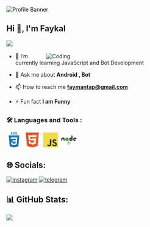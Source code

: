 ![Profile Banner](https://files.catbox.moe/rr2rrd.jpg)

<h2 align="left"> Hi 👋, I'm Faykal </h2>

<p align="left">
  <img src="https://readme-typing-svg.herokuapp.com?color=F7139E&lines=Bot+Developer;JavaScript+Enthusiast;AI+ChatGPT+Specialist;Lifelong+Learner" />
</p>

<img align="right" alt="Coding" width="400" src="https://cdn.dribbble.com/users/1162077/screenshots/3848914/programmer.gif">

- 🌱 I’m currently learning JavaScript and Bot Development

- 💬 Ask me about **Android , Bot**

- 📫 How to reach me **faymantap@gmail.com**

- ⚡ Fun fact **I am Funny**

### :hammer_and_wrench: Languages and Tools :

<div>
  <img src="https://github.com/devicons/devicon/blob/master/icons/css3/css3-plain-wordmark.svg"  title="CSS3" alt="CSS" width="40" height="40"/>&nbsp;
  <img src="https://github.com/devicons/devicon/blob/master/icons/html5/html5-original.svg" title="HTML5" alt="HTML" width="40" height="40"/>&nbsp;
  <img src="https://github.com/devicons/devicon/blob/master/icons/javascript/javascript-original.svg" title="JavaScript" alt="JavaScript" width="40" height="40"/>&nbsp;
  <img src="https://github.com/devicons/devicon/blob/master/icons/nodejs/nodejs-original-wordmark.svg" title="NodeJS" alt="NodeJS" width="40" height="40"/>&nbsp;
</div>

## 🌐 Socials:
[![instagram](https://img.shields.io/badge/instagram-fikrifaykal-E4405F?style=for-the-badge&logo=instagram&logoColor=white)](https://instagram.com/fikrifaykal) [![telegram](https://img.shields.io/badge/telegram-faykalrorr-26A5E4?style=for-the-badge&logo=telegram&logoColor=white)](https://t.me/faykalrorr)


## 📊 GitHub Stats:
![](https://komarev.com/ghpvc/?username=yourusername&label=Profile%20views&color=0e75b6&style=flat)
